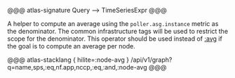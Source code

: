 @@@ atlas-signature
Query
-->
TimeSeriesExpr
@@@

A helper to compute an average using the `poller.asg.instance` metric as the denominator.
The common infrastructure tags will be used to restrict the scope for the denominator. This
operator should be used instead of [:avg](avg.md) if the goal is to compute an average per
node.

@@@ atlas-stacklang { hilite=:node-avg }
/api/v1/graph?q=name,sps,:eq,nf.app,nccp,:eq,:and,:node-avg
@@@
